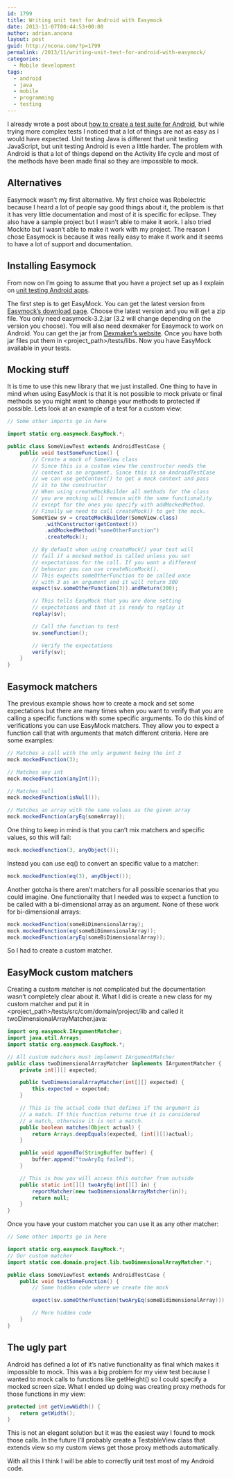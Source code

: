 ```yaml
---
id: 1799
title: Writing unit test for Android with Easymock
date: 2013-11-07T00:44:53+00:00
author: adrian.ancona
layout: post
guid: http://ncona.com/?p=1799
permalink: /2013/11/writing-unit-test-for-android-with-easymock/
categories:
  - Mobile development
tags:
  - android
  - java
  - mobile
  - programming
  - testing
---
```

I already wrote a post about [how to create a test suite for Android](http://ncona.com/2013/09/unit-testing-android-apps/ "Unit testing Android Apps"), but while trying more complex tests I noticed that a lot of things are not as easy as I would have expected. Unit testing Java is different that unit testing JavaScript, but unit testing Android is even a little harder. The problem with Android is that a lot of things depend on the Activity life cycle and most of the methods have been made final so they are impossible to mock.

## Alternatives

Easymock wasn&#8217;t my first alternative. My first choice was Robolectric because I heard a lot of people say good things about it, the problem is that it has very little documentation and most of it is specific for eclipse. They also have a sample project but I wasn&#8217;t able to make it work. I also tried Mockito but I wasn&#8217;t able to make it work with my project. The reason I chose Easymock is because it was really easy to make it work and it seems to have a lot of support and documentation.

<!--more-->

## Installing Easymock

From now on I&#8217;m going to assume that you have a project set up as I explain on [unit testing Android apps](http://ncona.com/2013/09/unit-testing-android-apps/ "Unit testing Android Apps").

The first step is to get EasyMock. You can get the latest version from [Easymock&#8217;s download page](http://easymock.org/Downloads.html "Easymock downloads"). Choose the latest version and you will get a zip file. You only need easymock-3.2.jar (3.2 will change depending on the version you choose). You will also need dexmaker for Easymock to work on Android. You can get the jar from [Dexmaker&#8217;s website](http://code.google.com/p/dexmaker/downloads/list "Dexmaker homepage"). Once you have both jar files put them in <project_path>/tests/libs. Now you have EasyMock available in your tests.

## Mocking stuff

It is time to use this new library that we just installed. One thing to have in mind when using EasyMock is that it is not possible to mock private or final methods so you might want to change your methods to protected if possible. Lets look at an example of a test for a custom view:

```java
// Some other imports go in here

import static org.easymock.EasyMock.*;

public class SomeViewTest extends AndroidTestCase {
    public void testSomeFunction() {
        // Create a mock of SomeView class
        // Since this is a custom view the constructor needs the
        // context as an argument. Since this is an AndroidTestCase
        // we can use getContext() to get a mock context and pass
        // it to the constructor
        // When using createMockBuilder all methods for the class
        // you are mocking will remain with the same functionality
        // except for the ones you specify with addMockedMethod.
        // Finally we need to call createMock() to get the mock.
        SomeView sv = createMockBuilder(SomeView.class)
            .withConstructor(getContext())
            .addMockedMethod("someOtherFunction")
            .createMock();

        // By default when using createMock() your test will
        // fail if a mocked method is called unless you set
        // expectations for the call. If you want a different
        // behavior you can use createNiceMock().
        // This expects someOtherFunction to be called once
        // with 3 as an argument and it will return 300
        expect(sv.someOtherFunction(3)).andReturn(300);

        // This tells EasyMock that you are done setting
        // expectations and that it is ready to replay it
        replay(sv);

        // Call the function to test
        sv.someFunction();

        // Verify the expectations
        verify(sv);
    }
}
```

## Easymock matchers

The previous example shows how to create a mock and set some expectations but there are many times when you want to verify that you are calling a specific functions with some specific arguments. To do this kind of verifications you can use EasyMock matchers. They allow you to expect a function call that with arguments that match different criteria. Here are some examples:

```java
// Matches a call with the only argument being the int 3
mock.mockedFunction(3);

// Matches any int
mock.mockedFunction(anyInt());

// Matches null
mock.mockedFunction(isNull());

// Matches an array with the same values as the given array
mock.mockedFunction(aryEq(someArray));
```

One thing to keep in mind is that you can&#8217;t mix matchers and specific values, so this will fail:

```java
mock.mockedFunction(3, anyObject());
```

Instead you can use eq() to convert an specific value to a matcher:

```java
mock.mockedFunction(eq(3), anyObject());
```

Another gotcha is there aren&#8217;t matchers for all possible scenarios that you could imagine. One functionality that I needed was to expect a function to be called with a bi-dimensional array as an argument. None of these work for bi-dimensional arrays:

```java
mock.mockedFunction(someBiDimensionalArray);
mock.mockedFunction(eq(someBiDimensionalArray));
mock.mockedFunction(aryEq(someBiDimensionalArray));
```

So I had to create a custom matcher.

## EasyMock custom matchers

Creating a custom matcher is not complicated but the documentation wasn&#8217;t completely clear about it. What I did is create a new class for my custom matcher and put it in <project_path>/tests/src/com/domain/project/lib and called it twoDimensionalArrayMatcher.java:

```java
import org.easymock.IArgumentMatcher;
import java.util.Arrays;
import static org.easymock.EasyMock.*;

// All custom matchers must implement IArgumentMatcher
public class twoDimensionalArrayMatcher implements IArgumentMatcher {
    private int[][] expected;

    public twoDimensionalArrayMatcher(int[][] expected) {
        this.expected = expected;
    }

    // This is the actual code that defines if the argument is
    // a match. If this function returns true it is considered
    // a match, otherwise it is not a match.
    public boolean matches(Object actual) {
        return Arrays.deepEquals(expected, (int[][])actual);
    }

    public void appendTo(StringBuffer buffer) {
        buffer.append("towAryEq failed");
    }

    // This is how you will access this matcher from outside
    public static int[][] twoAryEq(int[][] in) {
        reportMatcher(new twoDimensionalArrayMatcher(in));
        return null;
    }
}
```

Once you have your custom matcher you can use it as any other matcher:

```java
// Some other imports go in here

import static org.easymock.EasyMock.*;
// Our custom matcher
import static com.domain.project.lib.twoDimensionalArrayMatcher.*;

public class SomeViewTest extends AndroidTestCase {
    public void testSomeFunction() {
        // Some hidden code where we create the mock

        expect(sv.someOtherFunction(twoAryEq(someBidimensionalArray)));

        // More hidden code
    }
}
```

## The ugly part

Android has defined a lot of it&#8217;s native functionality as final which makes it impossible to mock. This was a big problem for my view test because I wanted to mock calls to functions like getHeight() so I could specify a mocked screen size. What I ended up doing was creating proxy methods for those functions in my view:

```java
protected int getViewWidth() {
    return getWidth();
}
```

This is not an elegant solution but it was the easiest way I found to mock those calls. In the future I&#8217;ll probably create a TestableView class that extends view so my custom views get those proxy methods automatically.

With all this I think I will be able to correctly unit test most of my Android code.
